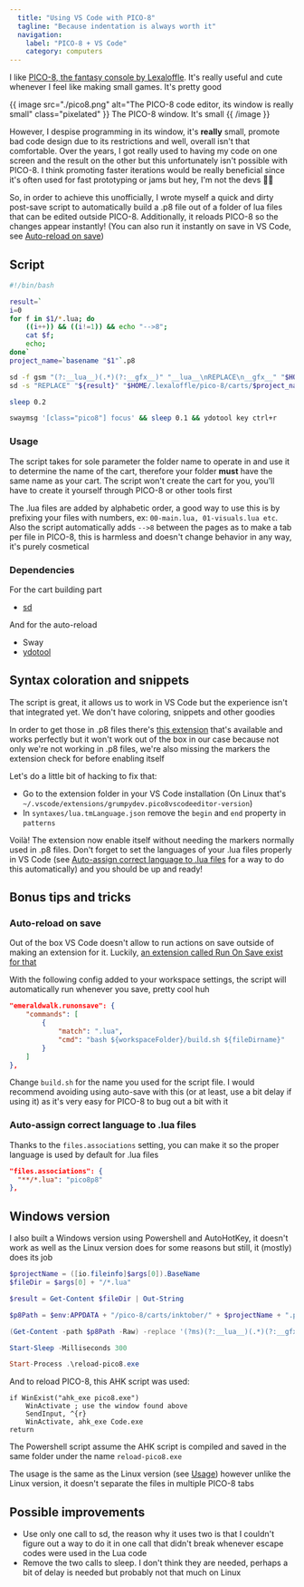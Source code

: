 ```yaml
---
  title: "Using VS Code with PICO-8"
  tagline: "Because indentation is always worth it"
  navigation:
    label: "PICO-8 + VS Code"
    category: computers
---
```


I like [PICO-8, the fantasy console by Lexaloffle](https://www.lexaloffle.com/pico-8.php). It's really useful and cute whenever I feel like making small games. It's pretty good

{{ image
src="./pico8.png"
alt="The PICO-8 code editor, its window is really small"
class="pixelated"
}}
The PICO-8 window. It's small
{{ /image }}

However, I despise programming in its window, it's **really** small, promote bad code design due to its restrictions and well, overall isn't that comfortable. Over the years, I got really used to having my code on one screen and the result on the other but this unfortunately isn't possible with PICO-8. I think promoting faster iterations would be really beneficial since it's often used for fast prototyping or jams but hey, I'm not the devs 🤷‍♀️

So, in order to achieve this unofficially, I wrote myself a quick and dirty post-save script to automatically build a .p8 file out of a folder of lua files that can be edited outside PICO-8. Additionally, it reloads PICO-8 so the changes appear instantly! (You can also run it instantly on save in VS Code, see [Auto-reload on save](#auto-reload-on-save))

## Script

```bash title="build.sh"
#!/bin/bash

result=`
i=0
for f in $1/*.lua; do
    ((i++)) && ((i!=1)) && echo "-->8";
    cat $f;
    echo;
done`
project_name=`basename "$1"`.p8

sd -f gsm "(?:__lua__)(.*)(?:__gfx__)" "__lua__\nREPLACE\n__gfx__" "$HOME/.lexaloffle/pico-8/carts/$project_name"
sd -s "REPLACE" "${result}" "$HOME/.lexaloffle/pico-8/carts/$project_name"

sleep 0.2

swaymsg '[class="pico8"] focus' && sleep 0.1 && ydotool key ctrl+r
```

### Usage

The script takes for sole parameter the folder name to operate in and use it to determine the name of the cart, therefore your folder **must** have the same name as your cart. The script won't create the cart for you, you'll have to create it yourself through PICO-8 or other tools first

The .lua files are added by alphabetic order, a good way to use this is by prefixing your files with numbers, ex: `00-main.lua, 01-visuals.lua etc`. Also the script automatically adds `-->8` between the pages as to make a tab per file in PICO-8, this is harmless and doesn't change behavior in any way, it's purely cosmetical

### Dependencies

For the cart building part

- [sd](https://github.com/chmln/sd)

And for the auto-reload

- Sway
- [ydotool](https://github.com/ReimuNotMoe/ydotool)

## Syntax coloration and snippets

The script is great, it allows us to work in VS Code but the experience isn't that integrated yet. We don't have coloring, snippets and other goodies

In order to get those in .p8 files there's [this extension](https://marketplace.visualstudio.com/items?itemName=Grumpydev.pico8vscodeeditor) that's available and works perfectly but it won't work out of the box in our case because not only we're not working in .p8 files, we're also missing the markers the extension check for before enabling itself

Let's do a little bit of hacking to fix that:

- Go to the extension folder in your VS Code installation (On Linux that's `~/.vscode/extensions/grumpydev.pico8vscodeeditor-version`)
- In `syntaxes/lua.tmLanguage.json` remove the `begin` and `end` property in `patterns`

Voilà! The extension now enable itself without needing the markers normally used in .p8 files. Don't forget to set the languages of your .lua files properly in VS Code (see [Auto-assign correct language to .lua files](#auto-assign-correct-language-to-.lua-files) for a way to do this automatically) and you should be up and ready!

## Bonus tips and tricks

### Auto-reload on save

Out of the box VS Code doesn't allow to run actions on save outside of making an extension for it. Luckily, [an extension called Run On Save exist for that](https://marketplace.visualstudio.com/items?itemName=emeraldwalk.RunOnSave)

With the following config added to your workspace settings, the script will automatically run whenever you save, pretty cool huh

```json title="settings.json"
"emeraldwalk.runonsave": {
    "commands": [
        {
            "match": ".lua",
            "cmd": "bash ${workspaceFolder}/build.sh ${fileDirname}"
        }
    ]
},
```

Change `build.sh` for the name you used for the script file. I would recommend avoiding using auto-save with this (or at least, use a bit delay if using it) as it's very easy for PICO-8 to bug out a bit with it

### Auto-assign correct language to .lua files

Thanks to the `files.associations` setting, you can make it so the proper language is used by default for .lua files

```json title="settings.json"
"files.associations": {
  "**/*.lua": "pico8p8"
},
```

## Windows version

I also built a Windows version using Powershell and AutoHotKey, it doesn't work as well as the Linux version does for some reasons but still, it (mostly) does its job

```powershell
$projectName = ([io.fileinfo]$args[0]).BaseName
$fileDir = $args[0] + "/*.lua"

$result = Get-Content $fileDir | Out-String

$p8Path = $env:APPDATA + "/pico-8/carts/inktober/" + $projectName + ".p8"

(Get-Content -path $p8Path -Raw) -replace '(?ms)(?:__lua__)(.*)(?:__gfx__)', "__lua__`n$result`n__gfx__" | Set-Content -Path $p8Path

Start-Sleep -Milliseconds 300

Start-Process .\reload-pico8.exe
```

And to reload PICO-8, this AHK script was used:

```
if WinExist("ahk_exe pico8.exe")
    WinActivate ; use the window found above
    SendInput, ^{r}
    WinActivate, ahk_exe Code.exe
return
```

The Powershell script assume the AHK script is compiled and saved in the same folder under the name `reload-pico8.exe`

The usage is the same as the Linux version (see [Usage](#usage)) however unlike the Linux version, it doesn't separate the files in multiple PICO-8 tabs

## Possible improvements

- Use only one call to sd, the reason why it uses two is that I couldn't figure out a way to do it in one call that didn't break whenever escape codes were used in the Lua code
- Remove the two calls to sleep. I don't think they are needed, perhaps a bit of delay is needed but probably not that much on Linux
